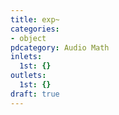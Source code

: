 ```yaml
---
title: exp~
categories:
- object
pdcategory: Audio Math
inlets:
  1st: {}
outlets:
  1st: {}
draft: true
---
```


